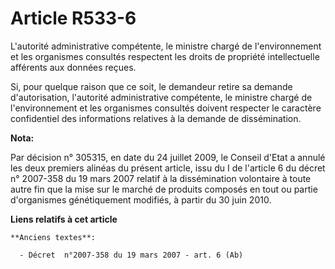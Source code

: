 # Article R533-6

L'autorité administrative compétente, le ministre chargé de l'environnement et les organismes consultés respectent les droits
de propriété intellectuelle afférents aux données reçues.

Si, pour quelque raison que ce soit, le demandeur retire sa demande d'autorisation, l'autorité administrative compétente, le
ministre chargé de l'environnement et les organismes consultés doivent respecter le caractère confidentiel des informations
relatives à la demande de dissémination.

**Nota:**

Par décision n° 305315, en date du 24 juillet 2009, le Conseil d'Etat a annulé les deux premiers alinéas du présent article,
issu du I de l'article 6 du décret n° 2007-358 du 19 mars 2007 relatif à la dissémination volontaire à toute autre fin que la
mise sur le marché de produits composés en tout ou partie d'organismes génétiquement modifiés, à partir du 30 juin 2010.

**Liens relatifs à cet article**

	**Anciens textes**:

	  - Décret  n°2007-358 du 19 mars 2007 - art. 6 (Ab)
